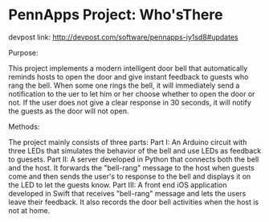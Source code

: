 # PennApps Project: Who'sThere

devpost link: http://devpost.com/software/pennapps-iy1sd8#updates

Purpose:

This project implements a modern intelligent door bell that automatically reminds hosts to open the door and give instant feedback to guests who rang the bell. When some one rings the bell, it will immediately send a notification to the uer to let him or her choose whether to open the door or not. If the user does not give a clear response in 30 seconds, it will notify the guests as the door will not open. 

Methods:

The project mainly consists of three parts:
Part I: An Arduino circuit with three LEDs that simulates the behavior of the bell and use LEDs as feedback to guesets.
Part II: A server developed in Python that connects both the bell and the host. It forwards the "bell-rang" message to the host when guests come and then sends the user's to response to the bell and displays it on the LED to let the guests know.
Part III: A front end iOS application developed in Swift that receives "bell-rang" message and lets the users leave their feedback. It also records the door bell activities when the host is not at home.

